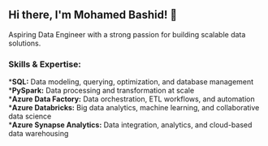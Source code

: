## Hi there, I'm Mohamed Bashid! 👋
Aspiring Data Engineer with a strong passion for building scalable data solutions.

### Skills & Expertise:
***SQL:** Data modeling, querying, optimization, and database management\
***PySpark:** Data processing and transformation at scale\
***Azure Data Factory:** Data orchestration, ETL workflows, and automation\
***Azure Databricks:** Big data analytics, machine learning, and collaborative data science\
***Azure Synapse Analytics:** Data integration, analytics, and cloud-based data warehousing
<!--
**MohamedBashid/MohamedBashid** is a ✨ _special_ ✨ repository because its `README.md` (this file) appears on your GitHub profile.

Here are some ideas to get you started:

- 🔭 I’m currently working on ...
- 🌱 I’m currently learning ...
- 👯 I’m looking to collaborate on ...
- 🤔 I’m looking for help with ...
- 💬 Ask me about ...
- 📫 How to reach me: ...
- 😄 Pronouns: ...
- ⚡ Fun fact: ...
-->

